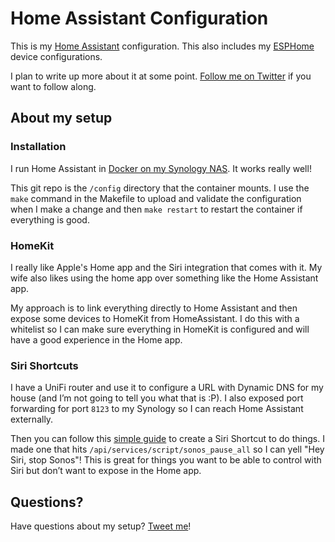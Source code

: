 # Home Assistant Configuration

This is my [Home Assistant](https://home-assistant.io) configuration. This also includes my [ESPHome](https://esphome.io) device configurations.

I plan to write up more about it at some point. [Follow me on Twitter](https://twitter.com/soffes) if you want to follow along.

## About my setup

### Installation

I run Home Assistant in [Docker on my Synology NAS](https://www.home-assistant.io/docs/installation/docker/#synology-nas). It works really well!

This git repo is the `/config` directory that the container mounts. I use the `make` command in the Makefile to upload and validate the configuration when I make a change and then `make restart` to restart the container if everything is good.

### HomeKit

I really like Apple's Home app and the Siri integration that comes with it. My wife also likes using the home app over something like the Home Assistant app. 

My approach is to link everything directly to Home Assistant and then expose some devices to HomeKit from HomeAssistant. I do this with a whitelist so I can make sure everything in HomeKit is configured and will have a good experience in the Home app.

### Siri Shortcuts

I have a UniFi router and use it to configure a URL with Dynamic DNS for my house (and I’m not going to tell you what that is :P). I also exposed port forwarding for port `8123` to my Synology so I can reach Home Assistant externally.

Then you can follow this [simple guide](https://community.home-assistant.io/t/ios-shortcuts-with-ha-no-ssl-required/89529) to create a Siri Shortcut to do things. I made one that hits `/api/services/script/sonos_pause_all` so I can yell "Hey Siri, stop Sonos"! This is great for things you want to be able to control with Siri but don’t want to expose in the Home app.

## Questions?

Have questions about my setup? [Tweet me](https://twitter.com/soffes)!
